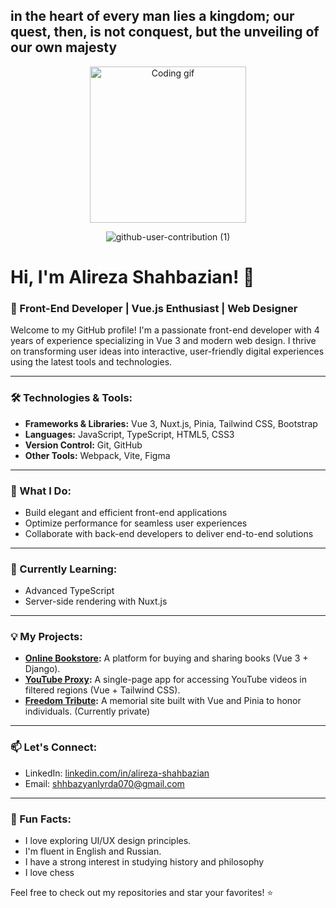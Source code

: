 ## in the heart of every man lies a kingdom; our quest, then, is not conquest, but the unveiling of our own majesty

<p align="center" border-radius: 12px;>
  <img src="https://user-images.githubusercontent.com/85369490/154224043-b72031a3-55e4-44fd-8250-9b8456f02e3d.gif" alt="Coding gif" width="250">   
</p>

<div align=center>
    
 ![github-user-contribution (1)](https://user-images.githubusercontent.com/97861491/171216843-3ace5e2b-1297-4cc9-9314-6173b3bd2d39.svg)
    
</div>

# Hi, I'm Alireza Shahbazian! 👋

### 🚀 Front-End Developer | Vue.js Enthusiast | Web Designer

Welcome to my GitHub profile! I'm a passionate front-end developer with 4 years of experience specializing in Vue 3 and modern web design. I thrive on transforming user ideas into interactive, user-friendly digital experiences using the latest tools and technologies.

---

### 🛠️ Technologies & Tools:

- **Frameworks & Libraries:** Vue 3, Nuxt.js, Pinia, Tailwind CSS, Bootstrap
- **Languages:** JavaScript, TypeScript, HTML5, CSS3
- **Version Control:** Git, GitHub
- **Other Tools:** Webpack, Vite, Figma

---

### 🌟 What I Do:

- Build elegant and efficient front-end applications
- Optimize performance for seamless user experiences
- Collaborate with back-end developers to deliver end-to-end solutions

---

### 🌱 Currently Learning:

- Advanced TypeScript
- Server-side rendering with Nuxt.js

---

### 💡 My Projects:

- **[Online Bookstore](#):** A platform for buying and sharing books (Vue 3 + Django).
- **[YouTube Proxy](#):** A single-page app for accessing YouTube videos in filtered regions (Vue + Tailwind CSS).
- **[Freedom Tribute](#):** A memorial site built with Vue and Pinia to honor individuals. (Currently private)

---

### 📫 Let's Connect:

- LinkedIn: [linkedin.com/in/alireza-shahbazian](#)
- Email: [shhbazyanlyrda070@gmail.com](mailto:shhbazyanlyrda070@gmail.com)

---

### 🌟 Fun Facts:

- I love exploring UI/UX design principles.
- I'm fluent in English and Russian.
- I have a strong interest in studying history and philosophy
- I love chess

Feel free to check out my repositories and star your favorites! ⭐
